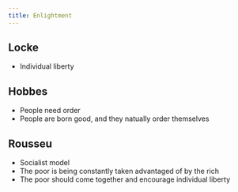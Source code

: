 ```yaml
---
title: Enlightment
---
```


## Locke
* Individual liberty

## Hobbes
* People need order
* People are born good, and they natually order themselves

## Rousseu
* Socialist model
* The poor is being constantly taken advantaged of by the rich
* The poor should come together and encourage individual liberty
